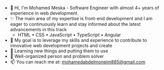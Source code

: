 - 👋 Hi, I'm Mohamed Meska - Software Engineer with almost 4+ years of experience in web development.
- ✨ The main area of my expertise is front-end development and I am eager to continuously learn and stay informed about the latest advancements in this track
  - HTML • CSS • JavaScript • TypeScript • Angular
- 👀 My goal is to leverage my skills and experience to contribute to innovative web development projects and create
- 🌱 Learning new things and putting them to use
- 💞️ Well-organized person and problem solver
- 📫 You can reach me at: mohamedabdelmoneim885@gmail.com

<!---
mohamedmeska/mohamedmeska is a ✨ special ✨ repository because its `README.md` (this file) appears on your GitHub profile.
You can click the Preview link to take a look at your changes.
--->

